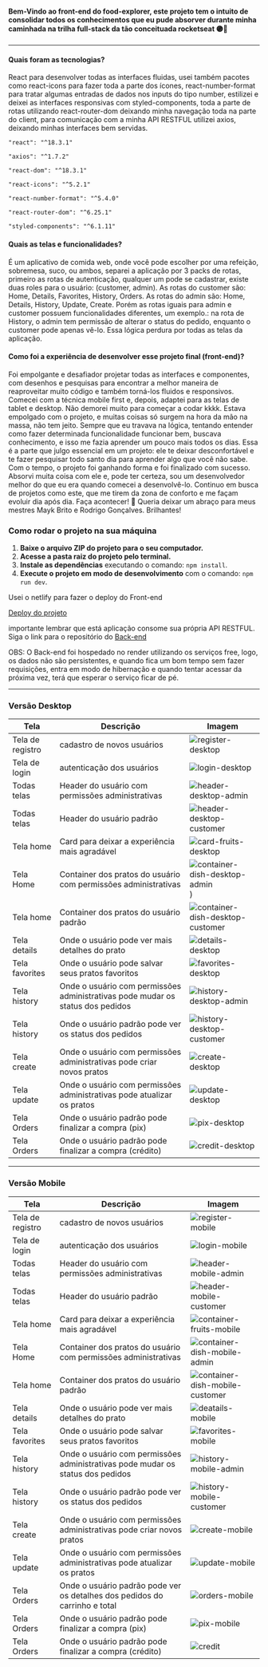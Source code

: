 #### Bem-Vindo ao front-end do food-explorer, este projeto tem o intuito de consolidar todos os conhecimentos que eu pude absorver durante minha caminhada na trilha full-stack da tão conceituada rocketseat 🟣🚀
---
#### Quais foram as tecnologias?
React para desenvolver todas as interfaces fluidas, usei também pacotes como react-icons para fazer toda a parte dos ícones, react-number-format para tratar algumas entradas de dados nos inputs do tipo number, estilizei e deixei as interfaces responsivas com styled-components, toda a parte de rotas utilizando react-router-dom deixando minha navegação toda na parte do client, para comunicação com a minha API RESTFUL utilizei axios, deixando minhas interfaces bem servidas.

`"react": "^18.3.1"`

`"axios": "^1.7.2"`

`"react-dom": "^18.3.1"`

`"react-icons": "^5.2.1"`

`"react-number-format": "^5.4.0"`

`"react-router-dom": "^6.25.1"`

`"styled-components": "^6.1.11"`

#### Quais as telas e funcionalidades?
É um aplicativo de comida web, onde você pode escolher por uma refeição, sobremesa, suco, ou ambos, separei a aplicação por 3 packs de rotas, primeiro as rotas de autenticação, qualquer um pode se cadastrar, existe duas roles para o usuário: (customer, admin). As rotas do customer são: Home, Details, Favorites, History, Orders. As rotas do admin são: Home, Details, History, Update, Create. Porém as rotas iguais para admin e customer possuem funcionalidades diferentes, um exemplo.: na rota de History, o admin tem permissão de alterar o status do pedido, enquanto o customer pode apenas vê-lo. Essa lógica perdura por todas as telas da aplicação.

#### Como foi a experiência de desenvolver esse projeto final (front-end)? 
Foi empolgante e desafiador projetar todas as interfaces e componentes, com desenhos e pesquisas para encontrar a melhor maneira de reaproveitar muito código e também torná-los fluidos e responsivos. Comecei com a técnica mobile first e, depois, adaptei para as telas de tablet e desktop. Não demorei muito para começar a codar kkkk. Estava empolgado com o projeto, e muitas coisas só surgem na hora da mão na massa, não tem jeito. Sempre que eu travava na lógica, tentando entender como fazer determinada funcionalidade funcionar bem, buscava conhecimento, e isso me fazia aprender um pouco mais todos os dias. Essa é a parte que julgo essencial em um projeto: ele te deixar desconfortável e te fazer pesquisar todo santo dia para aprender algo que você não sabe. Com o tempo, o projeto foi ganhando forma e foi finalizado com sucesso. Absorvi muita coisa com ele e, pode ter certeza, sou um desenvolvedor melhor do que eu era quando comecei a desenvolvê-lo. Continuo em busca de projetos como este, que me tirem da zona de conforto e me façam evoluir dia após dia. Faça acontecer! 🚀 Queria deixar um abraço para meus mestres Mayk Brito e Rodrigo Gonçalves. Brilhantes!

### Como rodar o projeto na sua máquina
1. **Baixe o arquivo ZIP do projeto para o seu computador.**
2. **Acesse a pasta raiz do projeto pelo terminal.**
3. **Instale as dependências** executando o comando: `npm install`.
4. **Execute o projeto em modo de desenvolvimento** com o comando: `npm run dev`.

Usei o netlify para fazer o deploy do Front-end

[Deploy do projeto](https://food-explorer-pinheiro.netlify.app/)

importante lembrar que está aplicação consome sua própria API RESTFUL. Siga o link para o repositório do [Back-end](https://github.com/FelipePinheiroRegina/food-explorer-backend) 

OBS: O Back-end foi hospedado no render utilizando os serviços free, logo, os dados não são persistentes, e quando fica um bom tempo sem fazer requisições, entra em modo de hibernação e quando tentar acessar da próxima vez, terá que esperar o serviço ficar de pé.

---
### Versão Desktop

| Tela          | Descrição                           | Imagem                         |
|---------------|-------------------------------------|--------------------------------|
| Tela de registro | cadastro de novos usuários  | ![register-desktop](https://github.com/user-attachments/assets/bbcd2735-4d7b-4973-90f0-4a8df1b36c95)  |
| Tela de login  | autenticação dos usuários | ![login-desktop](https://github.com/user-attachments/assets/8c0d0d2e-f448-45f3-b6a2-81f01bbc445e) |
| Todas telas | Header do usuário com permissões administrativas | ![header-desktop-admin](https://github.com/user-attachments/assets/10c9abaa-62e1-4b84-917d-d6ff69f96ca0) |
| Todas telas | Header do usuário padrão| ![header-desktop-customer](https://github.com/user-attachments/assets/8f14ba49-3dfb-43ef-9a83-ff9ce2222313)|
| Tela home | Card para deixar a experiência mais agradável | ![card-fruits-desktop](https://github.com/user-attachments/assets/0046cdae-0a60-41d5-b142-94e346eb8869)|
| Tela Home | Container dos pratos do usuário com permissões administrativas | ![container-dish-desktop-admin](https://github.com/user-attachments/assets/897f6d25-73ed-4129-98c4-2af40d8b9d28))|
| Tela home | Container dos pratos do usuário padrão| ![container-dish-desktop-customer](https://github.com/user-attachments/assets/4dfe8e48-0766-4a52-9fc1-dedba3e70052)|
| Tela details | Onde o usuário pode ver mais detalhes do prato| ![details-desktop](https://github.com/user-attachments/assets/5c30e0ee-6150-4fb0-94cb-3e40827649ef)|
| Tela favorites | Onde o usuário pode salvar seus pratos favoritos | ![favorites-desktop](https://github.com/user-attachments/assets/f10cfb7c-46d1-43b9-b146-9358feb3c92c)|
| Tela history | Onde o usuário com permissões administrativas pode mudar os status dos pedidos | ![history-desktop-admin](https://github.com/user-attachments/assets/d45658fa-406c-406b-acb4-c42954cdf65c)|
| Tela history | Onde o usuário padrão pode ver os status dos pedidos | ![history-desktop-customer](https://github.com/user-attachments/assets/fed95d62-5377-4209-b899-45859f058062)|
| Tela create | Onde o usuário com permissões administrativas pode criar novos pratos| ![create-desktop](https://github.com/user-attachments/assets/398c58f9-f61b-4704-9b45-3009cb2f4531)|
| Tela update | Onde o usuário com permissões administrativas pode atualizar os pratos| ![update-desktop](https://github.com/user-attachments/assets/10c8e897-a8a3-42ab-9fb9-012ac56356a3)|
| Tela Orders | Onde o usuário padrão pode finalizar a compra (pix)| ![pix-desktop](https://github.com/user-attachments/assets/a405b798-9634-4733-b91b-f1c658269121)|
| Tela Orders | Onde o usuário padrão pode finalizar a compra (crédito) |![credit-desktop](https://github.com/user-attachments/assets/de08eab9-5d2d-459c-90b6-06d765ea4fd7)|

---
### Versão Mobile

| Tela          | Descrição                           | Imagem                         |
|---------------|-------------------------------------|--------------------------------|
| Tela de registro | cadastro de novos usuários  | ![register-mobile](https://github.com/user-attachments/assets/6595a972-a2f7-4468-a462-5a1f3daeb8c8) |
| Tela de login  | autenticação dos usuários | ![login-mobile](https://github.com/user-attachments/assets/9fc882f3-06ce-4a5b-9d67-d6649730b1a9) |
| Todas telas | Header do usuário com permissões administrativas | ![header-mobile-admin](https://github.com/user-attachments/assets/15c7ab91-de97-42b0-bfa0-fb390b348034) |
| Todas telas | Header do usuário padrão| ![header-mobile-customer](https://github.com/user-attachments/assets/2926b5c8-33bc-4ec5-a17a-ef6ba85b0e04)|
| Tela home | Card para deixar a experiência mais agradável | ![container-fruits-mobile](https://github.com/user-attachments/assets/527e42bd-b18a-4b3e-a589-6294f6e1425d)|
| Tela Home | Container dos pratos do usuário com permissões administrativas | ![container-dish-mobile-admin](https://github.com/user-attachments/assets/caedd927-c9c4-4dea-a515-36eaa1fb4c11)|
| Tela home | Container dos pratos do usuário padrão| ![container-dish-mobile-customer](https://github.com/user-attachments/assets/d91c04bd-4ef3-4f58-aaa8-613fb70ac5df)|
| Tela details | Onde o usuário pode ver mais detalhes do prato| ![deatails-mobile](https://github.com/user-attachments/assets/b46bcb88-348d-438c-870f-72c552b59f74)|
| Tela favorites | Onde o usuário pode salvar seus pratos favoritos | ![favorites-mobile](https://github.com/user-attachments/assets/659152ec-ec53-47db-b01c-53dc71a9c6b4)|
| Tela history | Onde o usuário com permissões administrativas pode mudar os status dos pedidos | ![history-mobile-admin](https://github.com/user-attachments/assets/e494b8d8-bc66-40d9-9909-3254e98b4553)|
| Tela history | Onde o usuário padrão pode ver os status dos pedidos | ![history-mobile-customer](https://github.com/user-attachments/assets/03365fe1-7097-43c2-b656-62975edaf025)|
| Tela create | Onde o usuário com permissões administrativas pode criar novos pratos| ![create-mobile](https://github.com/user-attachments/assets/aec0c227-26fa-4256-8e43-43cec4c0941c)|
| Tela update | Onde o usuário com permissões administrativas pode atualizar os pratos| ![update-mobile](https://github.com/user-attachments/assets/f676b08d-8d6a-43e3-b868-e2fb2d17c24a)|
| Tela Orders | Onde o usuário padrão pode ver os detalhes dos pedidos do carrinho e total |![orders-mobile](https://github.com/user-attachments/assets/71ea8abd-d9a9-4513-9c1c-2b3f6ba96751)|
| Tela Orders | Onde o usuário padrão pode finalizar a compra (pix)| ![pix-mobile](https://github.com/user-attachments/assets/b843fb6b-53d7-4943-9153-93aeca454d39)|
| Tela Orders | Onde o usuário padrão pode finalizar a compra (crédito) |![credit](https://github.com/user-attachments/assets/8521b77a-4e77-4cb4-a5e1-7e6bc4bf6c0d)|



























